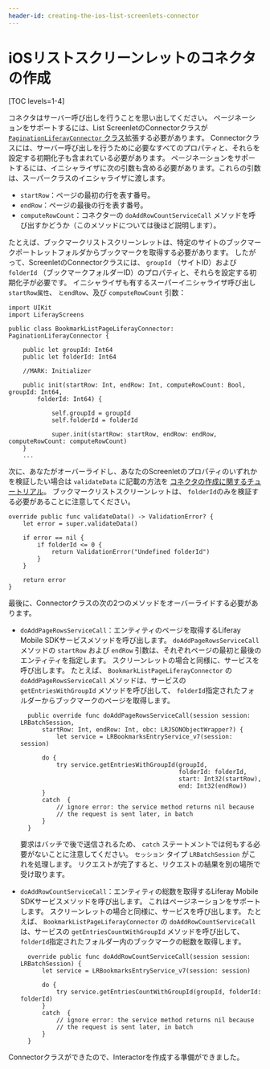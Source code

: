 ```yaml
---
header-id: creating-the-ios-list-screenlets-connector
---
```


# iOSリストスクリーンレットのコネクタの作成

[TOC levels=1-4]

コネクタはサーバー呼び出しを行うことを思い出してください。 ページネーションをサポートするには、List ScreenletのConnectorクラスが [`PaginationLiferayConnector` クラス](https://github.com/liferay/liferay-screens/blob/master/ios/Framework/Core/Base/BaseListScreenlet/PaginationLiferayConnector.swift)拡張する必要があります。 Connectorクラスには、サーバー呼び出しを行うために必要なすべてのプロパティと、それらを設定する初期化子も含まれている必要があります。 ページネーションをサポートするには、イニシャライザに次の引数も含める必要があります。これらの引数は、スーパークラスのイニシャライザに渡します。

  - `startRow`：ページの最初の行を表す番号。
  - `endRow`：ページの最後の行を表す番号。
  - `computeRowCount`：コネクターの `doAddRowCountServiceCall` メソッドを呼び出すかどうか（このメソッドについては後ほど説明します）。

たとえば、ブックマークリストスクリーンレットは、特定のサイトのブックマークポートレットフォルダからブックマークを取得する必要があります。 したがって、ScreenletのConnectorクラスには、 `groupId` （サイトID）および `folderId` （ブックマークフォルダーID）のプロパティと、それらを設定する初期化子が必要です。 イニシャライザも有するスーパーイニシャライザ呼び出し `startRow属性`、 `とendRow`、及び `computeRowCount` 引数：

    import UIKit
    import LiferayScreens
    
    public class BookmarkListPageLiferayConnector: PaginationLiferayConnector {
    
        public let groupId: Int64
        public let folderId: Int64
    
        //MARK: Initializer
    
        public init(startRow: Int, endRow: Int, computeRowCount: Bool, groupId: Int64, 
            folderId: Int64) {
    
                self.groupId = groupId
                self.folderId = folderId
    
                super.init(startRow: startRow, endRow: endRow, computeRowCount: computeRowCount)
        }
        ...

次に、あなたがオーバーライドし、あなたのScreenletのプロパティのいずれかを検証したい場合は `validateData` に記載の方法を [コネクタの作成に関するチュートリアル](/docs/7-1/tutorials/-/knowledge_base/t/create-and-use-a-connector-with-your-screenlet)。 ブックマークリストスクリーンレットは、 `folderId`のみを検証する必要があることに注意してください。

    override public func validateData() -> ValidationError? {
        let error = super.validateData()
    
        if error == nil {
            if folderId <= 0 {
                return ValidationError("Undefined folderId")
            }
        }
    
        return error
    }

最後に、Connectorクラスの次の2つのメソッドをオーバーライドする必要があります。

  - `doAddPageRowsServiceCall`：エンティティのページを取得するLiferay Mobile SDKサービスメソッドを呼び出します。 `doAddPageRowsServiceCall` メソッドの `startRow` および `endRow` 引数は、それぞれページの最初と最後のエンティティを指定します。 スクリーンレットの場合と同様に、サービスを呼び出します。 たとえば、 `BookmarkListPageLiferayConnector` の `doAddPageRowsServiceCall` メソッドは、サービスの `getEntriesWithGroupId` メソッドを呼び出して、 `folderId`指定されたフォルダーからブックマークのページを取得します。

    ``` 
      public override func doAddPageRowsServiceCall(session session: LRBatchSession, 
          startRow: Int, endRow: Int, obc: LRJSONObjectWrapper?) {
              let service = LRBookmarksEntryService_v7(session: session)

          do {
              try service.getEntriesWithGroupId(groupId,
                                                folderId: folderId,
                                                start: Int32(startRow),
                                                end: Int32(endRow))
          }
          catch  {
              // ignore error: the service method returns nil because
              // the request is sent later, in batch
          }
      }
    ```

    要求はバッチで後で送信されるため、 `catch` ステートメントでは何もする必要がないことに注意してください。 `セッション` タイプ `LRBatchSession` がこれを処理します。 リクエストが完了すると、リクエストの結果を別の場所で受け取ります。

  - `doAddRowCountServiceCall`：エンティティの総数を取得するLiferay Mobile SDKサービスメソッドを呼び出します。 これはページネーションをサポートします。 スクリーンレットの場合と同様に、サービスを呼び出します。 たとえば、 `BookmarkListPageLiferayConnector` の `doAddRowCountServiceCall` は、サービスの `getEntriesCountWithGroupId` メソッドを呼び出して、 `folderId`指定されたフォルダー内のブックマークの総数を取得します。

    ``` 
      override public func doAddRowCountServiceCall(session session: LRBatchSession) {
          let service = LRBookmarksEntryService_v7(session: session)

          do {
              try service.getEntriesCountWithGroupId(groupId, folderId: folderId)
          }
          catch  {
              // ignore error: the service method returns nil because
              // the request is sent later, in batch
          }
      }
    ```

Connectorクラスができたので、Interactorを作成する準備ができました。
